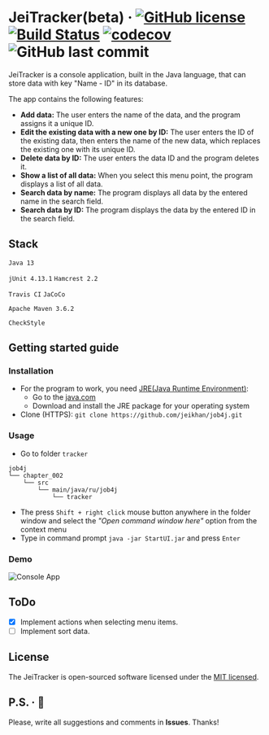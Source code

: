 # JeiTracker(beta) &middot; [![GitHub license](https://img.shields.io/badge/license-MIT-brightgreen.svg)](https://github.com/jeikhan/job4j/blob/hotfix_3/LICENSE)  [![Build Status](https://travis-ci.com/jeikhan/job4j.svg?branch=hotfix_3)](https://travis-ci.com/jeikhan/job4j) [![codecov](https://codecov.io/gh/jeikhan/job4j/branch/hotfix_3/graph/badge.svg?token=WUPRSSWI6Y)](https://codecov.io/gh/jeikhan/job4j) ![GitHub last commit](https://img.shields.io/github/last-commit/jeikhan/job4j)

JeiTracker is a console application, built in the Java language, that can store data with key "Name - ID" in its database.

The app contains the following features:

- **Add data:** The user enters the name of the data, and the program assigns it a unique ID.
- **Edit the existing data with a new one by ID:** The user enters the ID of the existing data, then enters the name of the new data, which replaces the existing one with its unique ID.
- **Delete data by ID:** The user enters the data ID and the program deletes it.
- **Show a list of all data:** When you select this menu point, the program displays a list of all data.
- **Search data by name:** The program displays all data by the entered name in the search field.
- **Search data by ID:** The program displays the data by the entered ID in the search field.

## Stack

 `Java 13`

`jUnit 4.13.1`
`Hamcrest 2.2`

`Travis CI`
`JaCoCo`

`Apache Maven 3.6.2`

`CheckStyle`

<!-- Example badge
[![Java](https://img.shields.io/badge/-Java_13-F60102?style=flat&logo=java&logoColor=white)](https://www.oracle.com/java/technologies/javase-downloads.html)
-->

## Getting started guide

### Installation

- For the program to work, you need [JRE(Java Runtime Environment)](https://ru.wikipedia.org/wiki/Java_Runtime_Environment):
  - Go to the [java.com](https://www.java.com/ru/download/manual.jsp)
  - Download and install the JRE package for your operating system
- Clone (HTTPS): `git clone https://github.com/jeikhan/job4j.git` 

### Usage

- Go to folder `tracker`

```
job4j
└── chapter_002
    └── src
        └── main/java/ru/job4j
            └── tracker
```
- The press `Shift + right click` mouse button anywhere in the folder window and select the _"Open command window here"_ option from the context menu
- Type in command prompt `java -jar StartUI.jar` and press `Enter`

### Demo

![Console App](https://i.ibb.co/DbZczCw/console-app.png)

## ToDo

- [x] Implement actions when selecting menu items.
- [ ] Implement sort data.

## License

The JeiTracker is open-sourced software licensed under the [MIT licensed](./LICENSE).

## P.S. &middot; :snail:

Please, write all suggestions and comments in **Issues**. Thanks!